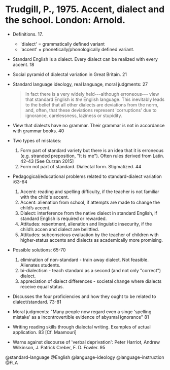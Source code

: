 # Trudgill, P., 1975. Accent, dialect and the school. London: Arnold. 

- Definitions. 17.
  - 'dialect' = grammatically defined variant
  - 'accent' = phonetically/phonologically defined variant.

- Standard English is a dialect. Every dialect can be realized with every accent. 18

- Social pyramid of dialectal variation in Great Britain. 21

- Standard language ideology, real language, moral judgments: 27

  > In fact there is a very widely held---although erroneous--- view that standard English is *the* English language. This inevitably leads to the belief that all other dialects are deviations from the norm, and, often, that these deviations represent 'corruptions' due to ignorance, carelessness, laziness or stupidity.

- View that dialects have no grammar. Their grammar is not in accordance with grammar books. 40

- Two types of mistakes:
  1. Form part of standard variety but there is an idea that it is erroneous (e.g. stranded preposition, "It is me"). Often rules derived from Latin. 42-43 [See Curzan 2015]
  2. Form not part of standard. Dialectal form. Stigmatized. 44

- Pedagogical/educational problems related to standard-dialect variation :63-64
  1. Accent: reading and spelling difficulty, if the teacher is not familiar with the child's accent.
  2. Accent: alienation from school, if attempts are made to change the child’s accent.
  3. Dialect: interference from the native dialect in standard English, if standard English is required or rewarded.
  4. Attitudes: resentment, alienation and linguistic insecurity, if the child’s accen and dialect are belittled.
  5. Attitudes: subconscious evaluation by the teacher of children with higher-status accents and dialects as academically more promising. 

- Possible solutions: 65-70
  1. elimination of non-standard - train away dialect. Not feasible. Alienates students.
  2. bi-dialectism - teach standard as a second (and not only "correct") dialect.
  3. appreciation of dialect differences - societal change where dialects receive equal status.

- Discusses the four proficiencies and how they ought to be related to dialect/standard. 73-81

- Moral judgments: "Many people now regard even a singe 'spelling mistake' as a incontrovertible evidence of abysmal ignorance" 81

- Writing reading skills through dialectal writing. Examples of actual application. 83 [Cf. Maamouri]

- Warns against discourse of 'verbal deprivation': Peter Harriot, Andrew Wilkinson, J. Patrick Creber, F. D. Fowler. 95

@standard-language
@English
@language-ideology
@language-instruction
@FLA
